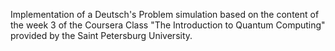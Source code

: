 Implementation of a Deutsch's Problem simulation based on the content of the week 3 of the Coursera Class "The Introduction to Quantum Computing" provided by the Saint Petersburg University.